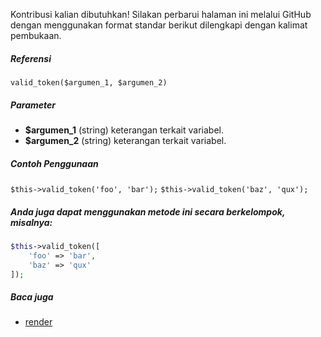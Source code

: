 Kontribusi kalian dibutuhkan!
Silakan perbarui halaman ini melalui GitHub dengan menggunakan format standar berikut dilengkapi dengan kalimat pembukaan.

##### Referensi

`valid_token($argumen_1, $argumen_2)`

##### Parameter
* **$argumen_1** (string) keterangan terkait variabel.
* **$argumen_2** (string) keterangan terkait variabel.

##### Contoh Penggunaan
`$this->valid_token('foo', 'bar');`
`$this->valid_token('baz', 'qux');`


##### Anda juga dapat menggunakan metode ini secara berkelompok, misalnya:
```php
$this->valid_token([
    'foo' => 'bar',
    'baz' => 'qux'
]);
```

##### Baca juga
* [render](./render)

